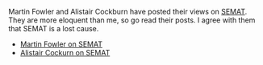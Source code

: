Martin Fowler and Alistair Cockburn have posted their views on
[SEMAT](http://www.semat.org/).  They are more eloquent than me, so go read
their posts.  I agree with them that SEMAT is a lost cause.

- [Martin Fowler on SEMAT](https://martinfowler.com/bliki/Semat.html)
- [Alistair Cockurn on SEMAT](http://alistair.cockburn.us/A+Detailed+Critique+of+the+SEMAT+Initiative)
